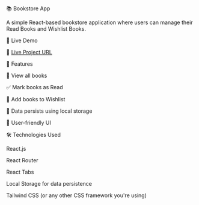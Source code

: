 📚 Bookstore App

A simple React-based bookstore application where users can manage their Read Books and Wishlist Books.

🚀 Live Demo

🔗 [Live Project URL](https://bookstorebynazmul.surge.sh/)

📌 Features

📖 View all books

✅ Mark books as Read

🌟 Add books to Wishlist

🔄 Data persists using local storage

🎨 User-friendly UI

🛠️ Technologies Used

React.js

React Router

React Tabs

Local Storage for data persistence

Tailwind CSS (or any other CSS framework you're using)


